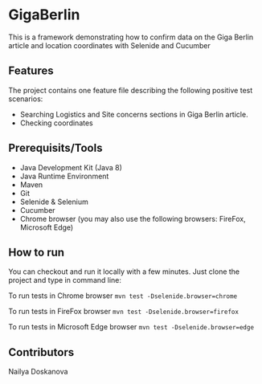 # GigaBerlin

This is a framework demonstrating how to confirm data on the Giga Berlin article and location coordinates with Selenide and Cucumber

## Features

The project contains one feature file describing the following positive test scenarios:

* Searching Logistics and Site concerns sections in Giga Berlin article.
* Checking coordinates 

## Prerequisits/Tools

* Java Development Kit (Java 8)
* Java Runtime Environment
* Maven
* Git
* Selenide & Selenium
* Cucumber
* Chrome browser (you may also use the following browsers: FireFox, Microsoft Edge)

## How to run

You can checkout and run it locally with a few minutes. Just clone the project and type in command line:

To run tests in Chrome browser
`mvn test -Dselenide.browser=chrome`

To run tests in FireFox browser
`mvn test -Dselenide.browser=firefox`

To run tests in Microsoft Edge browser
`mvn test -Dselenide.browser=edge`

## Contributors

Nailya Doskanova


